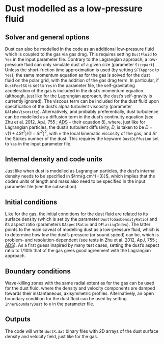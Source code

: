 # Dust modelled as a low-pressure fluid

## Solver and general options

Dust can also be modelled in the code as an additional low-pressure fluid which is coupled to the gas via gas drag. This requires setting `DustFluid` to `Yes` in the input parameter file. Contrary to the Lagrangian approach, a low-pressure fluid can only simulate dust of a given size (parameter `Sizepart`). Unless the short-friction time approximation is used (by setting `SFTApprox` to `Yes`), the same momentum equation as for the gas is solved for the dust fluid on the polar grid, with the addition of the gas drag term. In particular, if `DustFeelSG` is set to `Yes` in the parameter file, the self-gravitating acceleration of the gas is included in the dust’s momentum equation (although, just like for the Lagrangian approach, the dust’s self-gravity is currently ignored). The viscous term can be included for the dust fluid upon specification of the dust’s alpha turbulent viscosity (parameter `DAlphaViscosity`). Alternatively, and probably preferentially, dust turbulence can be modelled as a diffusion term in the dust’s continuity equation (see Zhu et al. 2012, ApJ, 755 ; [ADS](https://ui.adsabs.harvard.edu/abs/2012ApJ...755....6Z/abstract) – their equation 8), where, just like for Lagrangian particles, the dust’s turbulent diffusivity, $D$, is taken to be $D = \nu(1 + 4St^2 )/(1 + St^2 )^2$, with $\nu$ the local kinematic viscosity of the gas, and $St$ the Stokes number of the dust. This requires the keyword `DustDiffusion` set to `Yes` in the input parameter file.

## Internal density and code units

Just like when dust is modelled as Lagrangian particles, the dust’s internal density needs to be specified in $\rm{g.cm^{−3}}$, which implies that the code’s units of length and mass also need to be specified in the input parameter file (see the [](dust_particles.md#internal-density-and-code-units) subsection).

## Initial conditions

Like for the gas, the initial conditions for the dust fluid are related to its surface density (which is set by the parameter `DustToGasDensityRatio`) and its aspect ratio (parameters `DAspectRatio` and `DFlaringIndex`). The latter points to the main caveat of modelling dust as a low-pressure fluid, which is
to determine how low the dust’s pressure (or sound speed) can be, which is problem- and resolution-dependent (see tests in Zhu et al. 2012, ApJ, 755 ; [ADS](https://ui.adsabs.harvard.edu/abs/2012ApJ...755....6Z/abstract)). As a first guess inspired by many test cases, setting the dust’s aspect ratio to $1/10$th that of the gas gives good agreement with the Lagrangian approach.

## Boundary conditions

Wave-killing zones with the same radial extent as for the gas can be used for the dust fluid, where the density and velocity components are damped towards their instantaneous, axisymmetric profiles. Alternatively, an open boundary condition for the dust fluid can be used by setting `InnerBoundaryDust` to `O` in the parameter file.

## Outputs

The code will write `dustX.dat` binary files with 2D arrays of the dust surface density and velocity field, just like for the gas.
